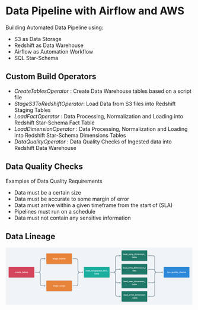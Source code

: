 # Data Pipeline with Airflow and AWS 

Building Automated Data Pipeline using: 
 - S3 as Data Storage 
 - Redshift as Data Warehouse 
 - Airflow as Automation Workflow 
 - SQL Star-Schema
 
## Custom Build Operators 
 - *CreateTablesOperator* : Create Data Warehouse tables based on a script file 
 - *StageS3ToRedshiftOperator*: Load Data from S3 files into Redshift Staging Tables 
 - *LoadFactOperator* : Data Processing, Normalization and Loading into Redshift Star-Schema Fact Table
 - *LoadDimensionOperator* : Data Processing, Normalization and Loading into Redshift Star-Schema Dimensions Tables 
 - *DataQualityOperator* : Data Quality Checks of Ingested data into Redshift Data Warehouse

## Data Quality Checks 
Examples of Data Quality Requirements
- Data must be a certain size
- Data must be accurate to some margin of error
- Data must arrive within a given timeframe from the start of (SLA)
- Pipelines must run on a schedule
- Data must not contain any sensitive information



## Data Lineage
![Data Lineage](https://github.com/HamzaElHammoutidev/Data-Pipeline-With-Airflow/blob/master/img/datalineage_diagram.png)



